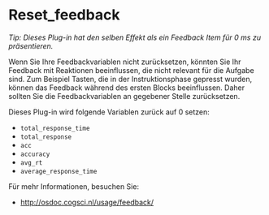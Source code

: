 # Reset_feedback

*Tip: Dieses Plug-in hat den selben Effekt als ein Feedback Item für 0 ms zu präsentieren.*

Wenn Sie Ihre Feedbackvariablen nicht zurücksetzen, könnten Sie Ihr Feedback mit Reaktionen beeinflussen, die nicht relevant für die Aufgabe sind. Zum Beispiel Tasten, die in der Instruktionsphase gepresst wurden, können das Feedback während des ersten Blocks beeinflussen. Daher sollten Sie die Feedbackvariablen an gegebener Stelle zurücksetzen.

Dieses Plug-in wird folgende Variablen zurück auf 0 setzen:

- `total_response_time`
- `total_response`
- `acc`
- `accuracy`
- `avg_rt`
- `average_response_time`

Für mehr Informationen, besuchen Sie:

- <http://osdoc.cogsci.nl/usage/feedback/>
